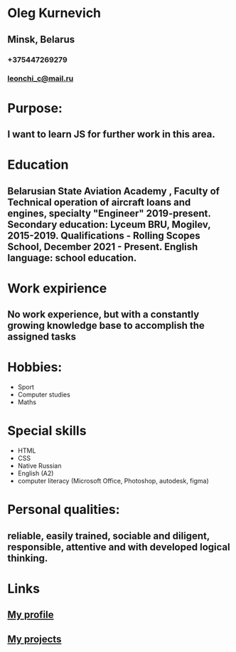 # Oleg Kurnevich
## Minsk, Belarus
### +375447269279
### leonchi_c@mail.ru
# Purpose:
## I want to learn JS for further work in this area.
# Education
## Belarusian State Aviation Academy , Faculty of Technical operation of aircraft loans and engines, specialty "Engineer" 2019-present. Secondary education: Lyceum BRU, Mogilev, 2015-2019. Qualifications - Rolling Scopes School, December 2021 - Present. English language: school education.
# Work expirience
## No work experience, but with a constantly growing knowledge base to accomplish the assigned tasks
# Hobbies:
- Sport
- Computer studies
- Maths
# Special skills
- HTML
- CSS
- Native Russian
- English (A2)
- computer literacy (Microsoft Office, Photoshop, autodesk, figma)
# Personal qualities:
## reliable, easily trained, sociable and diligent, responsible, attentive and with developed logical thinking.
# Links
## [My profile](https://github.com/Aleh-K)
## [My projects](https://github.com/Aleh-K?tab=projects&type=beta)